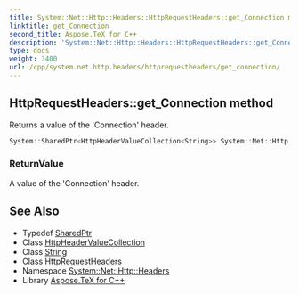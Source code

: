 ```yaml
---
title: System::Net::Http::Headers::HttpRequestHeaders::get_Connection method
linktitle: get_Connection
second_title: Aspose.TeX for C++
description: 'System::Net::Http::Headers::HttpRequestHeaders::get_Connection method. Returns a value of the ''Connection'' header in C++.'
type: docs
weight: 3400
url: /cpp/system.net.http.headers/httprequestheaders/get_connection/
---
```

## HttpRequestHeaders::get_Connection method


Returns a value of the 'Connection' header.

```cpp
System::SharedPtr<HttpHeaderValueCollection<String>> System::Net::Http::Headers::HttpRequestHeaders::get_Connection()
```


### ReturnValue

A value of the 'Connection' header.

## See Also

* Typedef [SharedPtr](../../../system/sharedptr/)
* Class [HttpHeaderValueCollection](../../httpheadervaluecollection/)
* Class [String](../../../system/string/)
* Class [HttpRequestHeaders](../)
* Namespace [System::Net::Http::Headers](../../)
* Library [Aspose.TeX for C++](../../../)
